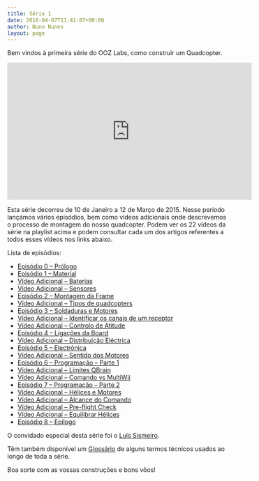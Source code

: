 ```yaml
---
title: Série 1
date: 2016-04-07T11:41:07+00:00
author: Nuno Nunes
layout: page
---
```



<p>Bem vindos à primeira série do OOZ Labs, como construir um Quadcopter.</p>
<p style="text-align: center;"><iframe src="https://www.youtube.com/embed/videoseries?list=PLfnCHIWbtqkH1Lg02U9u-PNEQGSEdlzHx" width="560" height="315" frameborder="0" allowfullscreen="allowfullscreen"></iframe></p>
<p>Esta série decorreu de 10 de Janeiro a 12 de Março de 2015. Nesse período lançámos vários episódios, bem como vídeos adicionais onde descrevemos o processo de montagem do nosso quadcopter. Podem ver os 22 vídeos da série na playlist acima e podem consultar cada um dos artigos referentes a todos esses vídeos nos links abaixo.</p>
<p>Lista de episódios:</p>
<ul>
<li><a title="Série 1 – Quadcopter – Prólogo" href="/s01e00/" target="_blank">Episódio 0&nbsp;– Prólogo</a></li>
<li><a title="Série 1 – Quadcopter – Material" href="/s01e01/" target="_blank">Episódio 1&nbsp;– Material</a></li>
<li><a title="Série 1 – Quadcopter – Baterias" href="/s01va01/" target="_blank">Vídeo Adicional – Baterias</a></li>
<li><a title="Série 1 – Quadcopter – Sensores" href="/s01va02/" target="_blank">Vídeo Adicional – Sensores</a></li>
<li><a title="Série 1 – Quadcopter – Montagem da Frame" href="/s01e02/">Episódio 2 – Montagem da Frame</a></li>
<li><a title="Série 1 – Quadcopter – Tipos de quadcopters" href="/s01va03/">Vídeo Adicional – Tipos de quadcopters</a></li>
<li><a title="Série 1 – Quadcopter – Soldaduras e Motores" href="/s01e03/">Episódio 3 – Soldaduras e Motores</a></li>
<li><a title="Série 1 – Quadcopter – Identificar os canais de um receptor" href="/s01va05/" target="_blank">Vídeo Adicional – Identificar os canais de um receptor</a></li>
<li><a title="Série 1 – Quadcopter – Controlo de Atitude" href="/s01va06/" target="_blank">Vídeo Adicional – Controlo de Atitude</a></li>
<li><a title="Série 1 – Quadcopter – Ligações da Board" href="/s01e04/" target="_blank">Episódio 4 – Ligações da Board</a></li>
<li><a title="Série 1 – Quadcopter – Distribuição eléctrica" href="/s01va11/" target="_blank">Vídeo Adicional – Distribuição Eléctrica</a></li>
<li><a title="Série 1 – Quadcopter – Electrónica" href="/s01e05/" target="_blank">Episódio 5 – Electrónica</a></li>
<li><a title="Série 1 – Quadcopter – Sentido dos motores" href="/s01va07/">Vídeo Adicional – Sentido dos Motores</a></li>
<li><a title="Série 1 – Quadcopter – Programação - Parte 1" href="/s01e06/">Episódio 6 – Programação – Parte 1</a></li>
<li><a title="Série 1 – Quadcopter – Limites do QBrain" href="/s01va10/">Vídeo Adicional – Limites QBrain</a></li>
<li><a title="Série 1 – Quadcopter – Comando vs MultiWii" href="/s01va13/" target="_blank">Vídeo Adicional – Comando vs MultiWii</a></li>
<li><a title="Série 1 – Quadcopter – Programação, parte 2" href="/s01e07/" target="_blank">Episódio 7 – Programação – Parte 2</a></li>
<li><a title="Série 1 – Quadcopter – Hélices e Motores" href="/s01va12/" target="_blank">Vídeo Adicional – Hélices e Motores</a></li>
<li><a title="Série 1 – Quadcopter – Alcance do Comando" href="/s01va08/">Vídeo Adicional – Alcance do Comando</a></li>
<li><a title="Série 1 – Quadcopter – Pre-flight check" href="/s01va09/">Vídeo Adicional – Pre-flight Check</a></li>
<li><a title="Série 1 – Quadcopter – Equilibrar Hélices" href="/s01va14/" target="_blank">Vídeo Adicional – Equilibrar Hélices</a></li>
<li><a title="Série 1 – Quadcopter – Epílogo" href="/s01e08/" target="_blank">Episódio 8 – Epílogo</a></li>
</ul>
<p>O convidado especial desta série foi o <a title="Convidado Especial – Luís Sismeiro" href="/series/serie-1/s01-convidado-especial/">Luís Sismeiro</a>.</p>
<p>Têm também disponível um&nbsp;<a title="Glossário" href="/s01-glossary/">Glossário</a> de alguns termos técnicos usados ao longo de toda a série.</p>
<p>Boa sorte com as vossas construções e bons vôos!</p>

